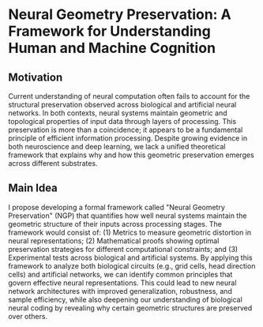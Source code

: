 # Neural Geometry Preservation: A Framework for Understanding Human and Machine Cognition

## Motivation
Current understanding of neural computation often fails to account for the structural preservation observed across biological and artificial neural networks. In both contexts, neural systems maintain geometric and topological properties of input data through layers of processing. This preservation is more than a coincidence; it appears to be a fundamental principle of efficient information processing. Despite growing evidence in both neuroscience and deep learning, we lack a unified theoretical framework that explains why and how this geometric preservation emerges across different substrates.

## Main Idea
I propose developing a formal framework called "Neural Geometry Preservation" (NGP) that quantifies how well neural systems maintain the geometric structure of their inputs across processing stages. The framework would consist of: (1) Metrics to measure geometric distortion in neural representations; (2) Mathematical proofs showing optimal preservation strategies for different computational constraints; and (3) Experimental tests across biological and artificial systems. By applying this framework to analyze both biological circuits (e.g., grid cells, head direction cells) and artificial networks, we can identify common principles that govern effective neural representations. This could lead to new neural network architectures with improved generalization, robustness, and sample efficiency, while also deepening our understanding of biological neural coding by revealing why certain geometric structures are preserved over others.